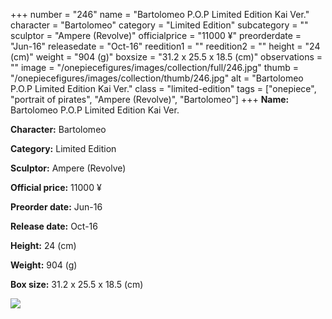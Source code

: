 +++
number = "246"
name = "Bartolomeo P.O.P Limited Edition Kai Ver."
character = "Bartolomeo"
category = "Limited Edition"
subcategory = ""
sculptor = "Ampere (Revolve)"
officialprice = "11000 ¥"
preorderdate = "Jun-16"
releasedate = "Oct-16"
reedition1 = ""
reedition2 = ""
height = "24 (cm)"
weight = "904 (g)"
boxsize = "31.2 x 25.5 x 18.5 (cm)"
observations = ""
image = "/onepiecefigures/images/collection/full/246.jpg"
thumb = "/onepiecefigures/images/collection/thumb/246.jpg"
alt = "Bartolomeo P.O.P Limited Edition Kai Ver."
class = "limited-edition"
tags = ["onepiece", "portrait of pirates", "Ampere (Revolve)", "Bartolomeo"]
+++
**Name:** Bartolomeo P.O.P Limited Edition Kai Ver.

**Character:** Bartolomeo

**Category:** Limited Edition 

**Sculptor:** Ampere (Revolve)

**Official price:** 11000 ¥

**Preorder date:** Jun-16

**Release date:** Oct-16

**Height:** 24 (cm)

**Weight:** 904 (g)

**Box size:** 31.2 x 25.5 x 18.5 (cm)

<img src="/onepiecefigures/images/collection/thumb/246.jpg">